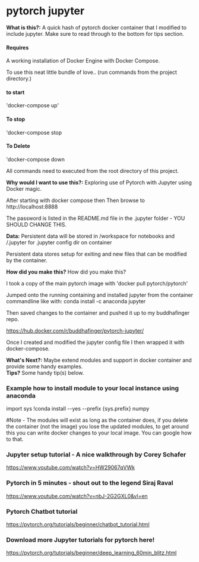 
# pytorch jupyter

<div class="alert alert-block alert-info">
<b>What is this?:</b> A quick hash of pytorch docker container that I modified to include jupyter. Make sure to read through to the bottom for tips section.
</div>

#### Requires
A working installation of Docker Engine with Docker Compose.


To use this neat little bundle of love.. (run commands from the project directory.)

#### to start
'docker-compose up'

#### To stop 
'docker-compose stop

#### To Delete
'docker-compose down

All commands need to executed from the root directory of this project.

<div class="alert alert-block alert-info">
<b>Why would I want to use this?:</b> Exploring use of Pytorch with Jupyter using Docker magic.
</div>

After starting with docker compose then Then browse to http://localhost:8888

The password is listed in the README.md file in the .jupyter folder - YOU SHOULD CHANGE THIS.

<div class="alert alert-block alert-info">
<b>Data:</b> Persistent data will be stored in /workspace for notebooks and  /.jupyter for .jupyter config dir on container
</div>

Persistent data stores setup for exiting and new files that can be modified by the container.

<div class="alert alert-block alert-info">
<b>How did you make this?</b> How did you make this?

I took a copy of the main pytorch image with 'docker pull pytorch/pytorch' 

Jumped onto the running containing and installed jupyter from the container commandline like with:
conda install -c anaconda jupyter

Then saved changes to the container and pushed it up to my buddhafinger repo.

https://hub.docker.com/r/buddhafinger/pytorch-jupyter/

Once I created and modified the jupyter config file I then wrapped it with docker-compose.

<div class="alert alert-block alert-info">
<b>What's Next?:</b> Maybe extend modules and support in docker container and provide some handy examples.

<div class="alert alert-block alert-info">
<b>Tips?</b> Some handy tip(s) below.
</div>

### Example how to install module to your local instance using anaconda
import sys
!conda install --yes --prefix {sys.prefix} numpy

#Note - The modules will exist as long as the container does, if you delete the container (not the image) you lose the updated modules, to get around this you can write docker changes to your local image. You can google how to that.


### Jupyter setup tutorial - A nice walkthrough by Corey Schafer 
https://www.youtube.com/watch?v=HW29067qVWk

### Pytorch in 5 minutes - shout out to the legend Siraj Raval
https://www.youtube.com/watch?v=nbJ-2G2GXL0&vl=en

### Pytorch Chatbot tutorial
https://pytorch.org/tutorials/beginner/chatbot_tutorial.html

### Download more Jupyter tutorials for pytorch here!
https://pytorch.org/tutorials/beginner/deep_learning_60min_blitz.html
